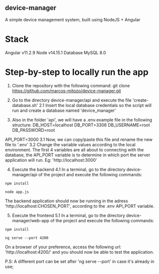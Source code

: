 ## device-manager
A simple device management system, built using NodeJS + Angular

# Stack
Angular v11.2.9
Node v14.15.1
Database MySQL 8.0

# Step-by-step to locally run the app
1. Clone the repository with the following command:
  git clone https://github.com/marcos-mitozo/device-manager.git

2. Go to the directory device-manager/api and execute the file 'create-database.sh'
2.1 Insert the local database credentials so the script will run and create a database named 'device_manager'

3. Also in the folder 'api', we will have a .env.example file in the following structure:
DB_HOST=localhost
DB_PORT=3306
DB_USERNAME=root
DB_PASSWORD=root

API_PORT=3000
3.1 Now, we can copy/paste this file and rename the new file to '.env'
3.2 Change the variable values according to the local environment. The first 4 variables are all about to connecting with the database,
the API_PORT variable is to determine in which port the server application will run. Eg: 'http://localhost:3000'

4. Execute the backend
4.1 In a terminal, go to the directory device-manager/api of the project and execute the following commands:
```
npm install

node app.js
```
The backend application should now be running in the adress 'http://localhost:CHOSEN_PORT', according to the .env API_PORT variable.

5. Execute the frontend
5.1 In a terminal, go to the directory device-manager/web-app of the project and execute the following commands:
```
npm install

ng serve --port 4200
```
On a browser of your preference, access the following url: 'http://localhost:4200/' and you should now be able to test the application.

P.S: 
A different port can be set after 'ng serve --port' in case it's already in use;
